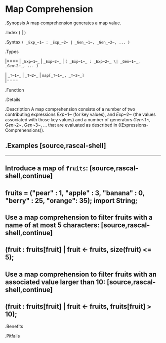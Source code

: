 # Map Comprehension

.Synopsis
A map comprehension generates a map value.

.Index
( | )

.Syntax
`( _Exp_~1~ : _Exp_~2~ | _Gen_~1~, _Gen_~2~, ... )`

.Types


|====
| `_Exp~1~_` | `_Exp~2~_` | `( _Exp~1~_ : _Exp~2~_ \| _Gen~1~_, _Gen~2~_, ... )` 

| `_T~1~_`   | `_T~2~_`   | `map[_T~1~_, _T~2~_]`                              
|====

.Function

.Details

.Description
A map comprehension consists of a number of two contributing expressions _Exp_~1~ (for key values), 
and _Exp_~2~ (the values associated with those key values) and a number of
generators _Gen_~1~, _Gen_~2~, _Gen_~3~, ... that are evaluated as described in ((Expressions-Comprehensions)).

.Examples
[source,rascal-shell]
----
----
Introduce a map of `fruits`:
[source,rascal-shell,continue]
----
fruits = ("pear" : 1, "apple" : 3, "banana" : 0, "berry" : 25, "orange": 35);
import String;
----
Use a map comprehension to filter fruits with a name of at most 5 characters:
[source,rascal-shell,continue]
----
(fruit : fruits[fruit] | fruit <- fruits, size(fruit) <= 5);
----
Use a map comprehension to filter fruits with an associated value larger than 10:
[source,rascal-shell,continue]
----
(fruit : fruits[fruit] | fruit <- fruits, fruits[fruit] > 10);
----

.Benefits

.Pitfalls

